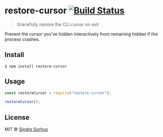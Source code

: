 # restore-cursor [![Build Status](https://travis-ci.org/sindresorhus/restore-cursor.svg?branch=master)](https://travis-ci.org/sindresorhus/restore-cursor)

> Gracefully restore the CLI cursor on exit

Prevent the cursor you've hidden interactively from remaining hidden if the process crashes.

## Install

```
$ npm install restore-cursor
```

## Usage

```js
const restoreCursor = require("restore-cursor");

restoreCursor();
```

## License

MIT © [Sindre Sorhus](https://sindresorhus.com)
